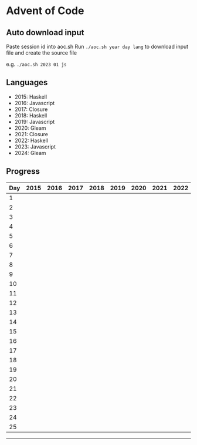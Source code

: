# Advent of Code

## Auto download input

Paste session id into aoc.sh
Run `./aoc.sh year day lang` to download input file and create the source file

e.g. `./aoc.sh 2023 01 js`

## Languages

- 2015: Haskell
- 2016: Javascript
- 2017: Closure
- 2018: Haskell
- 2019: Javascript
- 2020: Gleam
- 2021: Closure
- 2022: Haskell
- 2023: Javascript
- 2024: Gleam

## Progress

| Day | 2015 | 2016 | 2017 | 2018 | 2019 | 2020 | 2021 | 2022 | 2023 | 2024 |
| --- | ---- | ---- | ---- | ---- | ---- | ---- | ---- | ---- | ---- | ---- |
| 1   |      |      |      |      |      |      |  ︎   |      | ✔︎   |      |
| 2   |      |      |      |      |      |      |  ︎   |      | ✔︎   |      |
| 3   |      |      |      |      |      |      |      |      |      |      |
| 4   |      |      |      |      |      |      |      |      |      |      | 
| 5   |      |      |      |      |      |      |      |      |      |      | 
| 6   |      |      |      |      |      |      |      |      |      |      | 
| 7   |      |      |      |      |      |      |      |      |      |      |
| 8   |      |      |      |      |      |      |      |      |      |      |
| 9   |      |      |      |      |      |      |      |      |      |      |
| 10  |      |      |      |      |      |      |      |      |      |      |
| 11  |      |      |      |      |      |      |      |      |      |      |
| 12  |      |      |      |      |      |      |      |      |      |      |
| 13  |      |      |      |      |      |      |      |      |      |      |
| 14  |      |      |      |      |      |      |      |      |      |      |
| 15  |      |      |      |      |      |      |      |      |      |      |
| 16  |      |      |      |      |      |      |      |      |      |      |
| 17  |      |      |      |      |      |      |      |      |      |      |
| 18  |      |      |      |      |      |      |      |      |      |      |
| 19  |      |      |      |      |      |      |      |      |      |      |
| 20  |      |      |      |      |      |      |      |      |      |      |
| 21  |      |      |      |      |      |      |      |      |      |      |
| 22  |      |      |      |      |      |      |      |      |      |      |
| 23  |      |      |      |      |      |      |      |      |      |      |
| 24  |      |      |      |      |      |      |      |      |      |      |
| 25  |      |      |      |      |      |      |      |      |      |      |

--------
